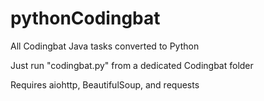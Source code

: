 # pythonCodingbat
All Codingbat Java tasks converted to Python

Just run "codingbat.py" from a dedicated Codingbat folder

Requires aiohttp, BeautifulSoup, and requests
